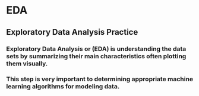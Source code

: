 # EDA
## Exploratory Data Analysis Practice

### Exploratory Data Analysis or (EDA) is understanding the data sets by summarizing their main characteristics often plotting them visually.
### This step is very important to determining appropriate machine learning algorithms for modeling data.

